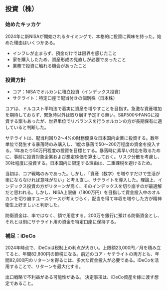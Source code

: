 ## 投資（株）

### 始めたキッカケ

2024年に新NISAが開始されるタイミングで、本格的に投資に興味を持った。始めた理由はいくつかある。
- インフレが止まらず、預金だけでは限界を感じたこと
- 家を購入したため、資産形成の見直しが必要であったこと
- 業務で投資に触れる機会があったこと

### 投資方針

- コア：NISAでオルカンに積立投資（インデックス投資）
- サテライト：特定口座で配当付きの個別株（日本株）

コアは、ドルコスト平均法で着実に資産を増やすことを目指す。急激な資産増加を期待しておらず、緊急時以外は取り崩す予定すら無い。S&P500やFANGに投資する案もあったが、世界単位でリバランスを行うオルカンの方が長期保有に適していると判断した。

サテライトは、配当利回り2〜4%の財務優良な日本国内企業に投資する。数年単位で発生する暴落時のみ購入し、1度の暴落で50〜200万程度の資金を投入する。1年あたり50万円程度の投資を目標とする。暴落時に素早い対応を取るために、事前に投資対象企業および想定株価を算出しておく。リスク分散を考慮し、30社程度に投資する。日本国内に限定する理由は、二重課税を避けるため。

当初は、コア戦略のみであった。しかし、「資産（数字）を増やすだけで生活が楽にならなければ意味がない」と考え直し、サテライトを導入した。理論上、インデックス投資の方がリターンが高く、そのインデックスを切り崩すのが最適解だと思われる。しかし、NISA上限値（1800万円）を目指して資金投入中のオルカンを切り崩すユースケースが考えづらく、配当を得て年収を増やした方が精神衛生上好ましいと判断した。

防衛資金は、率ではなく、額で用意する。200万を銀行に預ける防衛資金とし、それとは別にサテライト用の資金を特定口座に保持する。

### 補足：iDeCo

2024年時点で、iDeCoは税制上の利点が大きい。上限額23,000円／月を積み立てると、年間82,800円の節税になる。前述のコア・サテライトの両方とも、年間82,800円のリターンを得るには、多大な資金投入が必要である。iDeCoを活用することで、リターンを最大化する。

出口戦略で不利益がある可能性がある。
決定事項は、iDeCo資産を嫁に渡す想定であること。
